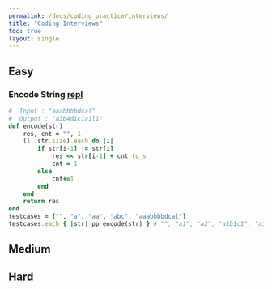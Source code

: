 ```yaml
---
permalink: /docs/coding_practice/interviews/
title: "Coding Interviews"
toc: true
layout: single
---
```


## Easy

### Encode String [repl](https://repl.it/@tk0221/encode)
```ruby
#  Input : "aaabbbbdcal"  
#  Output : "a3b4d1c1a1l1"
def encode(str)
    res, cnt = "", 1
    (1..str.size).each do |i|
        if str[i-1] != str[i]
            res << str[i-1] + cnt.to_s
            cnt = 1
        else
            cnt+=1
        end
    end
    return res
end
testcases = ["", "a", "aa", "abc", "aaabbbbdcal"]
testcases.each { |str| pp encode(str) } # "", "a1", "a2", "a1b1c1", "a3b4d1c1a1l1"
```

## Medium

## Hard
